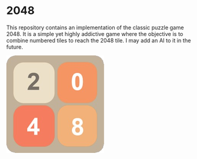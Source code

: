 # 2048
This repository contains an implementation of the classic puzzle game 2048. It is a simple yet highly addictive game where the objective is to combine numbered tiles to reach the 2048 tile. I may add an AI to it in the future.

![Icon](bin/2048.bmp)
